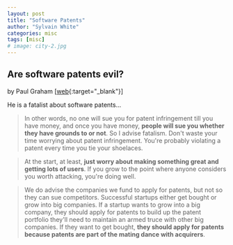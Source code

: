 ```yaml
---
layout: post
title: "Software Patents"
author: "Sylvain White"
categories: misc
tags: [misc]
# image: city-2.jpg
---
```


## Are software patents evil? 

by Paul Graham [[web](http://www.paulgraham.com/softwarepatents.html){:target="_blank"}]

He is a fatalist about software patents...

> In other words, no one will sue you for patent infringement till you have money, and once you have money, **people will sue you whether they have grounds to or not**. So I advise fatalism. Don't waste your time worrying about patent infringement. You're probably violating a patent every time you tie your shoelaces. 

> At the start, at least, **just worry about making something great and getting lots of users**. If you grow to the point where anyone considers you worth attacking, you're doing well.

> We do advise the companies we fund to apply for patents, but not so they can sue competitors. Successful startups either get bought or grow into big companies. If a startup wants to grow into a big company, they should apply for patents to build up the patent portfolio they'll need to maintain an armed truce with other big companies. If they want to get bought, **they should apply for patents because patents are part of the mating dance with acquirers**.
